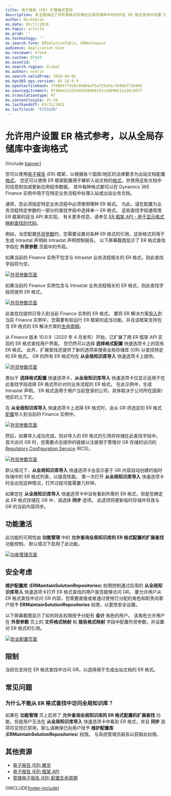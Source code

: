 ```yaml
---
title: 电子报告 (ER) 扩展格式查找
description: 本主题描述了将所需格式存储在全局存储库中时如何在 ER 格式查询中设置 ER 格式参考。
author: NickSelin
ms.date: 03/17/2020
ms.topic: article
ms.prod: ''
ms.technology: ''
ms.search.form: ERSolutionTable, ERWorkspace
audience: Application User
ms.reviewer: kfend
ms.custom: 97423
ms.assetid: ''
ms.search.region: Global
ms.author: nselin
ms.search.validFrom: 2020-04-01
ms.dyn365.ops.version: AX 10.0.9
ms.openlocfilehash: ff00b577428c96804af5af29a91c7048bf736400
ms.sourcegitcommit: 074b6e212d19dd5d84881d1cdd096611a18c207f
ms.translationtype: HT
ms.contentlocale: zh-CN
ms.lasthandoff: 03/31/2021
ms.locfileid: "5753328"
---
```

# <a name="allow-users-to-set-up-an-er-format-reference-inquiring-a-format-from-the-global-repository"></a>允许用户设置 ER 格式参考，以从全局存储库中查询格式

[!include [banner](../includes/banner.md)]

您可以使用[电子报告](general-electronic-reporting.md) (ER) 框架，以根据各个国家/地区的法律要求为出站文档配置[格式](general-electronic-reporting.md#FormatComponentOutbound)。 您还可以使用 ER 框架配置用于解析入站文档的[格式](general-electronic-reporting.md#FormatComponentInbound)，并使用这些文档中的信息附加或更新应用程序数据。 其中每种格式都可以在 Dynamics 365 Finance 实例中用于在特定业务流程中处理入站或出站业务文档。

通常，您必须指定特定业务流程中必须使用哪种 ER 格式。 为此，请在配置为业务流程特定参数的一部分的查找字段中选择单一 ER 格式。 这些查找字段通常用 ER 框架的适当 API 来实现。 有关更多信息，请参见 [ER 框架 API - 用于显示格式映射查找的代码](er-apis-app73.md#code-to-display-a-format-mapping-lookup)。

例如，当您配置[外贸参数](https://docs.microsoft.com/dynamics365/finance/localizations/emea-intrastat#set-up-foreign-trade-parameters)时，您需要设置对各种 ER 格式的引用，这些格式将用于生成 Intrastat 声明和 Intrastat 声明控制报告。 以下屏幕截图显示了 ER 格式查找字段在 **外贸参数** 页面中的外观。

如果当前的 Finance 实例不包含与 Intrastat 业务流程相关的 ER 格式，则此查找字段将为空。

[![外贸参数页面](./media/ER-ExtLookup-Lookup1.gif)](./media/ER-ExtLookup-Lookup1.gif)

如果当前的 Finance 实例包含与 Intrastat 业务流程相关的 ER 格式，则此查找字段将提供 ER 格式。

[![外贸参数页面](./media/ER-ExtLookup-Lookup2.png)](./media/ER-ExtLookup-Lookup2.png)

此查找仅提供已导入到当前 Finance 实例的 ER 格式。 要将 ER 解决方案[导入](./tasks/er-import-configuration-lifecycle-services.md)到当前 Finance 实例中，您需要有权运行 ER 框架的适当功能，并且该框架支持包含 ER 格式的 ER 解决方案的[生命周期](general-electronic-reporting-manage-configuration-lifecycle.md)。

从 Finance 版本 10.0.9（2020 年 4 月发布）开始，已扩展了用 ER 框架 API 实现的 ER 格式查找用户界面。 您仍然可以选择 **选择格式配置** 快速选项卡上的现有 ER 格式。 此外，扩展查找还提供了新的选项来搜索全局存储库 (GR) 以查找特定的 ER 格式。 GR 的所有 ER 格式均在 **从全局知识库导入** 快速选项卡上提供。

[![外贸参数页面](./media/ER-ExtLookup-Lookup3.png)](./media/ER-ExtLookup-Lookup3.png)

类似于 **选择格式配置** 快速选项卡，**从全局知识库导入** 快速选项卡仅显示适用于在此查找字段选择 ER 格式所针对的业务流程的 ER 格式。 在此示例中，生成 Intrastat 声明。 ER 格式适用于用户当前登录的公司，具体取决于公司所在国家/地区的上下文。

在 **从全局知识库导入** 快速选项卡上选择 ER 格式时，会从 GR 将选定的 ER 格式[配置](general-electronic-reporting.md#Configuration)导入到当前的 Finance 实例中。

[![外贸参数页面](./media/ER-ExtLookup-FormatImport.png)](./media/ER-ExtLookup-FormatImport.png)

然后，如果导入成功完成，则对导入的 ER 格式的引用将存储在此查找字段中。 首次访问 GR 时，您需要点击提供的链接以注册用于管理对 GR 存储的访问的 [Regulatory Configuration Service](https://aka.ms/rcs) (RCS)。

[![外贸参数页面](./media/ER-ExtLookup-RepoSignUp.png)](./media/ER-ExtLookup-RepoSignUp.png)

默认情况下，**从全局知识库导入** 快速选项卡会显示基于 GR 内容自动创建的临时存储中的 ER 格式列表，以提高性能。 第一次打开 **从全局知识库导入** 快速选项卡时会出现这种情况，打开过程可能需要几秒钟。

如果您在 **从全局知识库导入** 快速选项卡中没有看到所需的 ER 格式，但是您确定此 ER 格式存储在 GR 中，请选择 **同步** 选项。 此选项将更新临时存储并将其与 GR 的当前内容同步。

## <a name="feature-activation"></a>功能激活

此功能的可用性由 **功能管理** 中的 **允许查询全局知识库的 ER 格式配置的扩展查找** 功能控制。 默认情况下启用了此功能。

[![功能管理页面](./media/ER-ExtLookup-FeatureMngt.png)](./media/ER-ExtLookup-FeatureMngt.png)

## <a name="security-considerations"></a>安全考虑

**维护配置库** (**ERMaintainSolutionRepositories**) 权限控制通过启用的 **从全局知识库导入** 快速选项卡打开 ER 格式查找的用户是否能够访问 GR。 要允许用户从 ER 格式查找中访问 GR 内容，您需要直接或者通过使用已分配的角色和职责向客户授予 **ERMaintainSolutionRepositories** 权限，以更改安全设置。

以下屏幕截图显示了如何将此权限授予分配有 **会计** 角色的用户。 该角色允许用户在 **外贸参数** 页上的 **文件格式映射** 和 **报告格式映射** 字段中配置外贸参数，并设置对 ER 格式的引用。

[![安全配置页面](./media/ER-ExtLookup-SecuritySetting.png)](./media/ER-ExtLookup-SecuritySetting.png)

## <a name="limitations"></a>限制

当前仅支持在 ER 格式查找中访问 GR，以选择用于生成出站文档的 ER 格式。

## <a name="frequently-asked-questions"></a>常见问题

### <a name="why-cant-i-access-the-global-repository-from-the-er-format-lookup"></a>为什么不能从 ER 格式查找中访问全局知识库？

如果在 **功能管理** 页上启用了 **允许查询全局知识库的 ER 格式配置的扩展查找** 功能，但是用户无法在 **从全局知识库导入** 快速选项卡中看到 ER 格式，并且 **同步** 选项可见但已禁用，那么请确保已向用户授予 **维护配置库** (**ERMaintainSolutionRepositories**) 权限。 与系统管理员联系以获取此权限。

## <a name="additional-resources"></a>其他资源

- [电子报告 (ER) 概览](general-electronic-reporting.md)
- [电子报告 (ER) 框架 API](er-apis-app73.md)
- [管理电子报告 (ER) 配置生命周期](general-electronic-reporting-manage-configuration-lifecycle.md)


[!INCLUDE[footer-include](../../../includes/footer-banner.md)]